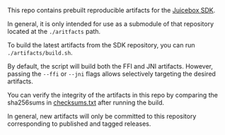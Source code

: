 This repo contains prebuilt reproducible artifacts for the [Juicebox SDK](https://github.com/juicebox-systems/juicebox-sdk).

In general, it is only intended for use as a submodule of that repository located at the `./aritfacts` path.

To build the latest artifacts from the SDK repository, you can run `./artifacts/build.sh`.

By default, the script will build both the FFI and JNI artifacts. However, passing the `--ffi` or `--jni` flags allows selectively targeting the desired artifacts.

You can verify the integrity of the artifacts in this repo by comparing the sha256sums in [checksums.txt](checksums.txt) after running the build.

In general, new artifacts will only be committed to this repository corresponding to published and tagged releases.
